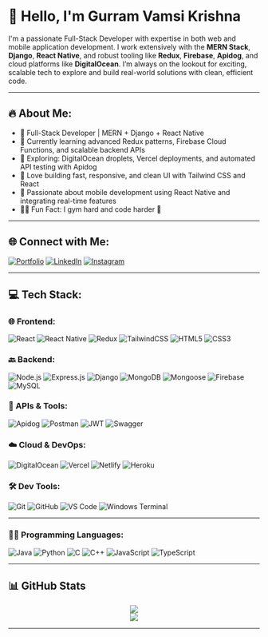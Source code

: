 # 👋 Hello, I'm Gurram Vamsi Krishna

I'm a passionate Full-Stack Developer with expertise in both web and mobile application development. I work extensively with the **MERN Stack**, **Django**, **React Native**, and robust tooling like **Redux**, **Firebase**, **Apidog**, and cloud platforms like **DigitalOcean**. I’m always on the lookout for exciting, scalable tech to explore and build real-world solutions with clean, efficient code.

---

## 🔥 About Me:

- 💼 Full-Stack Developer | MERN + Django + React Native
- 🌱 Currently learning advanced Redux patterns, Firebase Cloud Functions, and scalable backend APIs
- 🚀 Exploring: DigitalOcean droplets, Vercel deployments, and automated API testing with Apidog
- 🧠 Love building fast, responsive, and clean UI with Tailwind CSS and React
- 📱 Passionate about mobile development using React Native and integrating real-time features
- 🏋️‍♂️ Fun Fact: I gym hard and code harder 💪

---

## 🌐 Connect with Me:

[![Portfolio](https://img.shields.io/badge/My%20Portfolio-purple?style=for-the-badge)]([https://gurramvamsikrishna-1.web.app/](https://gurramvamsikrishna-1.web.app/))
[![LinkedIn](https://img.shields.io/badge/LinkedIn-blue?style=for-the-badge&logo=linkedin&logoColor=white)](https://www.linkedin.com/in/gurram-vamsi-krishna/)
[![Instagram](https://img.shields.io/badge/Instagram-E4405F?style=for-the-badge&logo=instagram&logoColor=white)](https://www.instagram.com/ig_hiccup/)

---

## 💻 Tech Stack:

### 🌐 Frontend:
![React](https://img.shields.io/badge/React-20232A?style=for-the-badge&logo=react&logoColor=61DAFB)
![React Native](https://img.shields.io/badge/React%20Native-20232A?style=for-the-badge&logo=react&logoColor=61DAFB)
![Redux](https://img.shields.io/badge/Redux-764ABC?style=for-the-badge&logo=redux&logoColor=white)
![TailwindCSS](https://img.shields.io/badge/Tailwind_CSS-38B2AC?style=for-the-badge&logo=tailwind-css&logoColor=white)
![HTML5](https://img.shields.io/badge/HTML5-E34F26?style=for-the-badge&logo=html5&logoColor=white)
![CSS3](https://img.shields.io/badge/CSS3-1572B6?style=for-the-badge&logo=css3&logoColor=white)

### 🔙 Backend:
![Node.js](https://img.shields.io/badge/Node.js-339933?style=for-the-badge&logo=node.js&logoColor=white)
![Express.js](https://img.shields.io/badge/Express.js-000000?style=for-the-badge&logo=express&logoColor=white)
![Django](https://img.shields.io/badge/Django-092E20?style=for-the-badge&logo=django&logoColor=white)
![MongoDB](https://img.shields.io/badge/MongoDB-4EA94B?style=for-the-badge&logo=mongodb&logoColor=white)
![Mongoose](https://img.shields.io/badge/Mongoose-880000?style=for-the-badge&logo=mongoose&logoColor=white)
![Firebase](https://img.shields.io/badge/Firebase-FFCA28?style=for-the-badge&logo=firebase&logoColor=black)
![MySQL](https://img.shields.io/badge/MySQL-00758F?style=for-the-badge&logo=mysql&logoColor=white)

### 🧪 APIs & Tools:
![Apidog](https://img.shields.io/badge/Apidog-FB4F14?style=for-the-badge&logo=apidog&logoColor=white)
![Postman](https://img.shields.io/badge/Postman-F76935?style=for-the-badge&logo=postman&logoColor=white)
![JWT](https://img.shields.io/badge/JWT-000000?style=for-the-badge&logo=jsonwebtokens&logoColor=white)
![Swagger](https://img.shields.io/badge/Swagger-85EA2D?style=for-the-badge&logo=swagger&logoColor=black)

### ☁️ Cloud & DevOps:
![DigitalOcean](https://img.shields.io/badge/DigitalOcean-0080FF?style=for-the-badge&logo=digitalocean&logoColor=white)
![Vercel](https://img.shields.io/badge/Vercel-000000?style=for-the-badge&logo=vercel&logoColor=white)
![Netlify](https://img.shields.io/badge/Netlify-00C7B7?style=for-the-badge&logo=netlify&logoColor=white)
![Heroku](https://img.shields.io/badge/Heroku-430098?style=for-the-badge&logo=heroku&logoColor=white)

### 🛠️ Dev Tools:
![Git](https://img.shields.io/badge/Git-F05032?style=for-the-badge&logo=git&logoColor=white)
![GitHub](https://img.shields.io/badge/GitHub-181717?style=for-the-badge&logo=github&logoColor=white)
![VS Code](https://img.shields.io/badge/VS_Code-007ACC?style=for-the-badge&logo=visual-studio-code&logoColor=white)
![Windows Terminal](https://img.shields.io/badge/Windows_Terminal-4D4D4D?style=for-the-badge&logo=windows-terminal&logoColor=white)

---
### 🧑‍💻 Programming Languages:
![Java](https://img.shields.io/badge/Java-ED8B00?style=for-the-badge&logo=java&logoColor=white)
![Python](https://img.shields.io/badge/Python-3776AB?style=for-the-badge&logo=python&logoColor=white)
![C](https://img.shields.io/badge/C-00599C?style=for-the-badge&logo=c&logoColor=white)
![C++](https://img.shields.io/badge/C++-00599C?style=for-the-badge&logo=c%2B%2B&logoColor=white)
![JavaScript](https://img.shields.io/badge/JavaScript-F7DF1E?style=for-the-badge&logo=javascript&logoColor=black)
![TypeScript](https://img.shields.io/badge/TypeScript-3178C6?style=for-the-badge&logo=typescript&logoColor=white)

---

## 📊 GitHub Stats

<p align="center">
  <img src="https://github-readme-stats.vercel.app/api?username=VamsiKrishnaGurram&show_icons=true&theme=radical" />
  <br/>
  <img src="https://github-readme-streak-stats.herokuapp.com/?user=your-username&theme=radical" />
</p>

---

